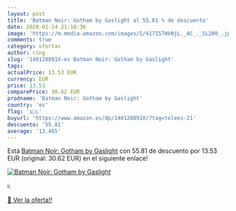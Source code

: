 ```yaml
---
layout: post
title: 'Batman Noir: Gotham by Gaslight al 55.81 % de descuento'
date: 2020-01-24 21:10:36
image: 'https://m.media-amazon.com/images/I/417I57WkNjL._AC_._SL200_.jpg'
comments: true
category: ofertas
author: ring
slug: '140128891X-es Batman Noir: Gotham by Gaslight'
tags: 
actualPrice: 13.53 EUR
currency: EUR
price: 13.53
comparePrice: 30.62 EUR
prodname: 'Batman Noir: Gotham by Gaslight'
country: 'es'
flag: '🇪🇸'
buyurl: 'https://www.amazon.es/dp/140128891X/?tag=tolees-21'
descuento: '55.81'
average: '13.465'
---
```


Está [Batman Noir: Gotham by Gaslight](https://www.amazon.es/dp/140128891X/?tag=tolees-21) con 55.81 de descuento por 13.53 EUR (original: 30.62 EUR) en el siguiente enlace!

[![Batman Noir: Gotham by Gaslight](https://m.media-amazon.com/images/I/417I57WkNjL._AC_._SL200_.jpg)](https://www.amazon.es/dp/140128891X/?tag=tolees-21)

ℹ️:


[🛒 Ver la oferta!!](https://www.amazon.es/dp/140128891X/?tag=tolees-21)
